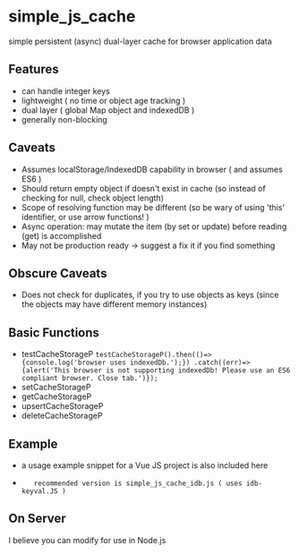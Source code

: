 # simple_js_cache
simple persistent (async) dual-layer cache for browser application data


##  Features
-  can handle integer keys
-  lightweight ( no time or object age tracking )
-  dual layer ( global Map object and indexedDB )
-  generally non-blocking

## Caveats
-  Assumes localStorage/IndexedDB capability in browser  ( and assumes ES6 )
-  Should return empty object if doesn't exist in cache (so instead of checking for null, check object length)
-  Scope of resolving function may be different (so be wary of using 'this' identifier, or use arrow functions! )
-  Async operation:  may mutate the item (by set or update) before reading (get) is accomplished
-  May not be production ready -> suggest a fix it if you find something

## Obscure Caveats
-  Does not check for duplicates, if you try to use objects as keys (since the objects may have different memory instances)

## Basic Functions
-  testCacheStorageP 
`
testCacheStorageP().then(()=>{console.log('browser uses indexedDb.');})
  .catch((err)=>{alert('This browser is not supporting indexedDb! Please use an ES6 compliant browser. Close tab.')});
`
- setCacheStorageP
- getCacheStorageP
- upsertCacheStorageP
- deleteCacheStorageP
  

## Example
-  a usage example snippet for a Vue JS project is also included here 
-        recommended version is simple_js_cache_idb.js ( uses idb-keyval.JS )


## On Server
I believe you can modify for use in Node.js

